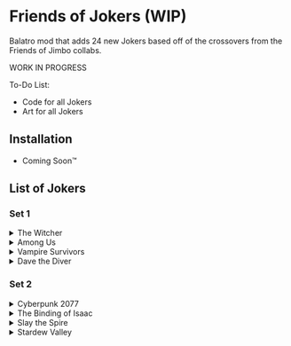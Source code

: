 # Friends of Jokers (WIP)

Balatro mod that adds 24 new Jokers based off of the crossovers from the Friends of Jimbo collabs.

WORK IN PROGRESS

To-Do List:
- Code for all Jokers
- Art for all Jokers

## Installation
- Coming Soon™️

## List of Jokers 
### Set 1
<details>
  <summary>The Witcher</summary>
  
<br>

| Art | Joker | Rarity | Description | Credits |
  | :---: | :---: | :---: | :---: | :---: |
  |  | Keira Mietz | Common |  -1 Consumable Slot, creates a copy of The Fool when Blind is selected | Code by NeonCube |
  |  | King of Beggars | Uncommon | While in a Blind, earn $8 when a card is sold | Code by NeonCube |
  |  | Casimir Bassi | Rare | When obtained, set money to $0 and gain +10 Chips for every $1 removed | Code by NeonCube |
</details>

<details>
  <summary>Among Us</summary>
  
<br>

| Art | Joker | Rarity | Description | Credits |
  | :---: | :---: | :---: | :---: | :---: |
  |  | Impostor | Common | Sell this Joker to destroy all selected cards in hand |  |
  |  | Shapeshifter | Uncommon | On round start, copies the ability of a random held Joker (changes every round) |  |
  |  | Emergency Button | Rare | Sell this Joker to instantly win the Blind. If used on a Boss Blind, destroy a random Joker |  |
</details>

<details>
  <summary>Vampire Survivors</summary>
  
<br>

| Art | Joker | Rarity | Description | Credits |
  | :---: | :---: | :---: | :---: | :---: |
  |  | Disco of Gold | Common | This Joker gains +1 Chip for every $1 earned |  |
  |  | Silent Old Sanctuary  | Uncommon | When obtained, gain 3 free rerolls. Every 3rd reroll is free |  |
  |  | Wicked Season | Rare | Scaling Jokers scale twice when scaling |  |
</details>

<details>
  <summary>Dave the Diver</summary>
  
<br>

| Art | Joker | Rarity | Description | Credits |
  | :---: | :---: | :---: | :---: | :---: |
  |  | Norimaki | Common | Gain $1 for every scored card (max of $20). Decrease maximum by $1 for every nonscoring card and discarded card | Idea from Sbubby |
  |  | Eco Gemstone Bracelet | Uncommon | This Joker gains +5 chips when a Bonus Card scores and +1 mult when a Mult Card scores | Idea from Sbubby |
  |  | Clownfish Sushi | Rare | The next 5 Jokers in the shop are Negative |  |
</details>

### Set 2
<details>
  <summary>Cyberpunk 2077</summary>
  
<br>

| Art | Joker | Rarity | Description | Credits |
  | :---: | :---: | :---: | :---: | :---: |
  |  | Ripperdoc | Common | Played cards have a 1 in 3 chance to gain a random enhancement when scored |  |
  |  | Headhunter | Uncommon | X3 mult if a card has been destroyed this round |  |
  |  | Sandevistan Speedware | Rare | This Joker gains X1 mult for every consecutive non-Boss Blind skipped |  |
</details>

<details>
  <summary>The Binding of Isaac</summary>
  
<br>

| Art | Joker | Rarity | Description | Credits |
  | :---: | :---: | :---: | :---: | :---: |
  |  | Restock | Common | When purchasing a Booster Pack or Voucher, replenish it with another that costs more |  |
  |  | Birthright | Uncommon | Gives a unique effect depending on which deck you are using (see below for list) |  |
  |  | Binge Eater | Rare | First Joker in the shop is always a Food Joker. Gain X1 mult when a Food Joker expires |  |

  <details>
  <summary>Birthright effects</summary>

  <br>
    
| Deck | Birthright Effect |
  | :---: | :---: |
  | Red Deck | +3 discards | 
  | Blue Deck | +3 hands |
  | Yellow Deck | Earn $10 at end of round |
  | Green Deck | Gain interest alongside money from Hands and Discards, redeem Seed Money and Money Tree vouchers | 
  | Black Deck | +2 hands, +1 Joker slot |
  | Magic Deck | Create 1 The Emperor when Blind is selected |
  | Nebula Deck | +3 consumable slots | 
  | Ghost Deck | Create a random Spectral card when Blind is selected |
  | Abandoned Deck | Retrigger all played cards 1 time |
  | Checkered Deck | Scoring Heart cards give +10 Mult, scoring Spade cards give +75 chips | 
  | Zodiac Deck | Create 1 Voucher Tag when Blind is selected |
  | Painted Deck | +2 Joker slots, +1 hand size |
  | Anaglyph Deck | When Small Blind or Large Blind is selected, gain that Blind's Tag | 
  | Plasma Deck | X0.5 Blind requirement |
  | Erratic Deck | Gives a random effect from one of the above, effect changes every ante |
    
</details>
  
</details>

<details>
  <summary>Slay the Spire</summary>
  
<br>

| Art | Joker | Rarity | Description | Credits |
  | :---: | :---: | :---: | :---: | :---: |
  |  | Follow-Up | Common | When at 0 discards, +1 discard after playing a hand |  |
  |  | Hello World | Uncommon | Add Foil, Holographic, or Polychrome to a random card in your starting hand |  |
  |  | Grand Finale | Rare | Retrigger all Jokers if no cards remain in your deck |  |
</details>

<details>
  <summary>Stardew Valley</summary>
  
<br>

| Art | Joker | Rarity | Description | Credits |
  | :---: | :---: | :---: | :---: | :---: |
  |  | Joja Cola | Common | Sell this Joker to create a random Tag |  |
  |  | Grange Display | Uncommon | +12 mult for every scoring card with a unique suit |  |
  |  | Prismatic Shard | Rare | The first Joker in every shop is always Polychrome. Polychrome cards appear 10X more often |  |
</details>
